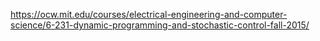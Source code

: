 https://ocw.mit.edu/courses/electrical-engineering-and-computer-science/6-231-dynamic-programming-and-stochastic-control-fall-2015/
